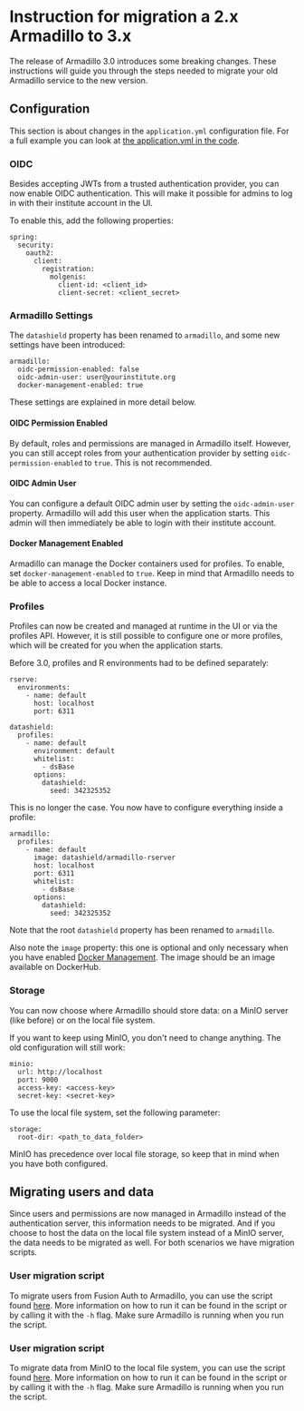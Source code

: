 # Instruction for migration a 2.x Armadillo to 3.x
The release of Armadillo 3.0 introduces some breaking changes. These instructions will guide you 
through the steps needed to migrate your old Armadillo service to the new version.

## Configuration
This section is about changes in the `application.yml` configuration file. For a full
example you can look at [the application.yml in the code](/armadillo/src/main/resources/application.yml).

### OIDC
Besides accepting JWTs from a trusted authentication provider, you can now enable OIDC authentication.
This will make it possible for admins to log in with their institute account in the UI.

To enable this, add the following properties:

```
spring:
  security:
    oauth2:
      client:
        registration:
          molgenis:
            client-id: <client_id>
            client-secret: <client_secret>
```

### Armadillo Settings
The `datashield` property has been renamed to `armadillo`, and some new settings have been
introduced:

```
armadillo:
  oidc-permission-enabled: false
  oidc-admin-user: user@yourinstitute.org
  docker-management-enabled: true
```

These settings are explained in more detail below.

#### OIDC Permission Enabled
By default, roles and permissions are managed in Armadillo itself. However, you can still accept 
roles from your authentication provider by setting `oidc-permission-enabled` to `true`. This is
not recommended.

#### OIDC Admin User
You can configure a default OIDC admin user by setting the `oidc-admin-user` property. Armadillo
will add this user when the application starts. This admin will then immediately be able to login
with their institute account.

#### Docker Management Enabled
Armadillo can manage the Docker containers used for profiles. To enable, set `docker-management-enabled`
to `true`. Keep in mind that Armadillo needs to be able to access a local Docker instance.

### Profiles
Profiles can now be created and managed at runtime in the UI or via the profiles API. However,
it is still possible to configure one or more profiles, which will be created for you when
the application starts.

Before 3.0, profiles and R environments had to be defined separately:

```
rserve:
  environments:
    - name: default
      host: localhost
      port: 6311

datashield:
  profiles:
    - name: default
      environment: default
      whitelist:
        - dsBase
      options:
        datashield:
          seed: 342325352
```

This is no longer the case. You now have to configure everything inside a profile:

```
armadillo:
  profiles:
    - name: default
      image: datashield/armadillo-rserver
      host: localhost
      port: 6311
      whitelist:
        - dsBase
      options:
        datashield:
          seed: 342325352
```

Note that the root `datashield` property has been renamed to `armadillo`. 

Also note the `image` property: this one is optional and only necessary when you have enabled 
[Docker Management](#docker-management). The image should be an image available on DockerHub. 

### Storage
You can now choose where Armadillo should store data: on a MinIO server (like before) or on the local file system.

If you want to keep using MinIO, you don't need to change anything. The old configuration will still work:

```
minio:
  url: http://localhost
  port: 9000
  access-key: <access-key>
  secret-key: <secret-key>
```

To use the local file system, set the following parameter:

```
storage:
  root-dir: <path_to_data_folder>
```

MinIO has precedence over local file storage, so keep that in mind when you have both configured.

## Migrating users and data

Since users and permissions are now managed in Armadillo instead of the authentication server, this
information needs to be migrated. And if you choose to host the data on the local file system
instead of a MinIO server, the data needs to be migrated as well. For both scenarios we have migration
scripts.

### User migration script
To migrate users from Fusion Auth to Armadillo, you can use the script found [here](/scripts/migrate-auth.py).
More information on how to run it can be found in the script or by calling it with the `-h` flag. Make
sure Armadillo is running when you run the script.

### User migration script
To migrate data from MinIO to the local file system, you can use the script found [here](/scripts/migrate-minio.py).
More information on how to run it can be found in the script or by calling it with the `-h` flag. Make
sure Armadillo is running when you run the script.

